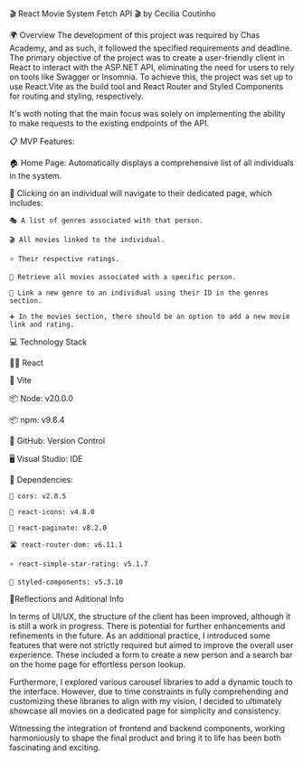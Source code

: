 🎬 React Movie System Fetch API 🎬
by Cecilia Coutinho

🌍 Overview
The development of this project was required by Chas Academy, and as such, it followed the specified requirements and deadline. The primary objective of the project was to create a user-friendly client in React to interact with the ASP.NET API, eliminating the need for users to rely on tools like Swagger or Insomnia. To achieve this, the project was set up to use React.Vite as the build tool and React Router and Styled Components for routing and styling, respectively.

It's woth noting that the main focus was solely on implementing the ability to make requests to the existing endpoints of the API.

📋 MVP Features:

🏠 Home Page: Automatically displays a comprehensive list of all individuals in the system.

👤 Clicking on an individual will navigate to their dedicated page, which includes:

    🎭 A list of genres associated with that person.

    🎬 All movies linked to the individual.

    ⭐ Their respective ratings.

    🎥 Retrieve all movies associated with a specific person.

    🔗 Link a new genre to an individual using their ID in the genres section.

    ➕ In the movies section, there should be an option to add a new movie link and rating.


💻 Technology Stack

👨‍💻 React

🚀 Vite

📦 Node: v20.0.0

📦 npm: v9.6.4

👥 GitHub: Version Control

🖥️ Visual Studio: IDE

🔗 Dependencies:

    🔄 cors: v2.8.5

    🔆 react-icons: v4.8.0

    📄 react-paginate: v8.2.0

    🛣️ react-router-dom: v6.11.1

    ⭐ react-simple-star-rating: v5.1.7

    💅 styled-components: v5.3.10


💭Reflections and Aditional Info

In terms of UI/UX, the structure of the client has been improved, although it is still a work in progress. There is potential for further enhancements and refinements in the future. As an additional practice, I introduced some features that were not strictly required but aimed to improve the overall user experience. These included a form to create a new person and a search bar on the home page for effortless person lookup.

Furthermore, I explored various carousel libraries to add a dynamic touch to the interface. However, due to time constraints in fully comprehending and customizing these libraries to align with my vision, I decided to ultimately showcase all movies on a dedicated page for simplicity and consistency.

Witnessing the integration of frontend and backend components, working harmoniously to shape the final product and bring it to life has been both fascinating and exciting.
